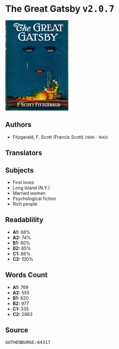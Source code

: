 # The Great Gatsby <kbd>v2.0.7</kbd>

![](./cover.medium.jpg "")

## Authors


 - Fitzgerald, F. Scott (Francis Scott) <small>(1896 - 1940)</small>

## Translators



## Subjects


 - First loves
 - Long Island (N.Y.)
 - Married women
 - Psychological fiction
 - Rich people

## Readablility


 - **A1:** 68%
 - **A2:** 74%
 - **B1:** 80%
 - **B2:** 85%
 - **C1:** 86%
 - **C2:** 100%

## Words Count


 - **A1:** 769
 - **A2:** 555
 - **B1:** 820
 - **B2:** 977
 - **C1:** 335
 - **C2:** 2883

## Source


<kbd>GUTHENBURGE:64317</kbd>
